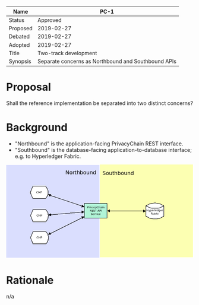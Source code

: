 | Name | PC-1 |
| --- | --- |
| Status | Approved |
| Proposed | 2019-02-27 |
| Debated | 2019-02-27 |
| Adopted | 2019-02-27 |
| Title | Two-track development |
| Synopsis | Separate concerns as Northbound and Southbound APIs |

# Proposal

Shall the reference implementation be separated into two distinct concerns?

# Background

* "Northbound" is the application-facing PrivacyChain REST interface.
* "Southbound" is the database-facing  application-to-database interface; e.g. to Hyperledger Fabric.



![Northbound and Southbound APIs](https://github.com/InteractiveAdvertisingBureau/PrivacyChain/blob/master/design/PC-1.png)

# Rationale

n/a
